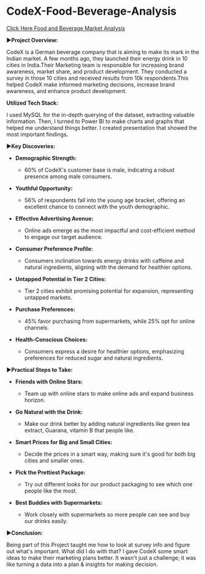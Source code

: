 # CodeX-Food-Beverage-Analysis

[Click Here Food and Beverage Market Analysis ](https://app.powerbi.com/view?r=eyJrIjoiY2YxNzVlM2QtMmUwYy00ZDI3LWEzMDItZDZiODNhMGRhN2VlIiwidCI6ImM2ZTU0OWIzLTVmNDUtNDAzMi1hYWU5LWQ0MjQ0ZGM1YjJjNCJ9)

 ▶️**Project Overview:**

CodeX is a German beverage company that is aiming to make its mark in the Indian market. A few months ago, they launched their energy drink in 10 cities in India.Their Marketing team is responsible for increasing brand awareness, market share, and product development. They conducted a survey in those 10 cities and received results from 10k respondents.This helped CodeX make informed marketing decisions, increase brand awareness, and enhance product development.

**Utilized Tech Stack:**

I used MySQL for the in-depth querying of the dataset, extracting valuable information. Then, I turned to Power BI to make charts and graphs that helped me understand things better. I created presentation that showed the most important findings.

 ▶️**Key Discoveries:**

- **Demographic Strength:**
  - 60% of CodeX's customer base is male, indicating a robust presence among male consumers.
  
- **Youthful Opportunity:**
  - 56% of respondents fall into the young age bracket, offering an excellent chance to connect with the youth demographic.

- **Effective Advertising Avenue:**
  - Online ads emerge as the most impactful and cost-efficient method to engage our target audience.

- **Consumer Preference Profile:**
  - Consumers inclination towards energy drinks with caffeine and natural ingredients, aligning with the demand for healthier options.

- **Untapped Potential in Tier 2 Cities:**
  - Tier 2 cities exhibit promising potential for expansion, representing untapped markets.

- **Purchase Preferences:**
  - 45% favor purchasing from supermarkets, while 25% opt for online channels.

- **Health-Conscious Choices:**
  - Consumers express a desire for healthier options, emphasizing preferences for reduced sugar and natural ingredients.
 

 
 ▶️**Practical Steps to Take:**

- **Friends with Online Stars:**
  - Team up with online stars to make online ads and expand business horizon.

- **Go Natural with the Drink:**
  - Make our drink better by adding natural ingredients like green tea extract, Guarana, vitamin B that people like.

- **Smart Prices for Big and Small Cities:**
  - Decide the prices in a smart way, making sure it's good for both big cities and smaller ones.

- **Pick the Prettiest Package:**
  - Try out different looks for our product packaging to see which one people like the most.

- **Best Buddies with Supermarkets:**
  - Work closely with supermarkets so more people can see and buy our drinks easily.

▶️**Conclusion:**

 Being part of this Project taught me how to look at survey info and figure out what's important. What did I do with that? I gave CodeX some smart ideas to make their marketing plans better. It wasn't just a challenge; it was like turning a data into a plan & insights  for making decision.
